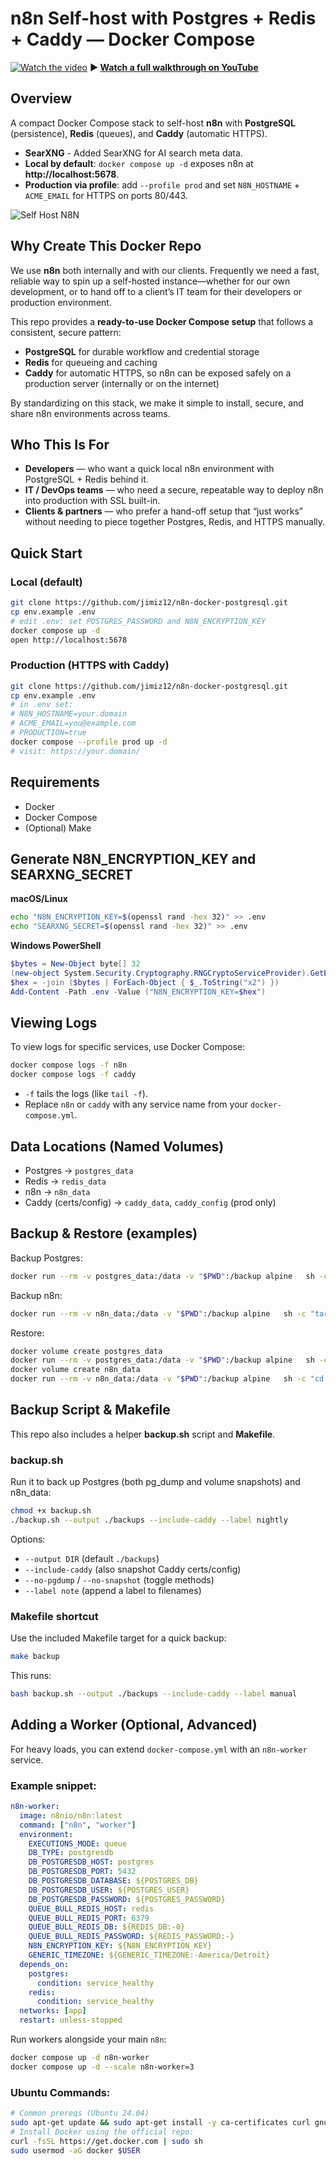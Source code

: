 # n8n Self-host with Postgres + Redis + Caddy — Docker Compose

[![Watch the video](https://img.youtube.com/vi/_ozDuDA2BZ0/0.jpg)](https://www.youtube.com/watch?v=_ozDuDA2BZ0&t=1072s)
**▶️ [Watch a full walkthrough on YouTube](https://www.youtube.com/watch?v=_ozDuDA2BZ0&t=1072s)**

## Overview
A compact Docker Compose stack to self-host **n8n** with **PostgreSQL** (persistence), **Redis** (queues), and **Caddy** (automatic HTTPS).  
- **SearXNG** - Added SearXNG for AI search meta data.
- **Local by default**: `docker compose up -d` exposes n8n at **http://localhost:5678**.
- **Production via profile**: add `--profile prod` and set `N8N_HOSTNAME` + `ACME_EMAIL` for HTTPS on ports 80/443.

![Self Host N8N](/n8n-self-host-postgres.png?raw=true "Self Host N8N")

## Why Create This Docker Repo

We use **n8n** both internally and with our clients. Frequently we need a fast, reliable way to spin up a self-hosted instance—whether for our own development, or to hand off to a client’s IT team for their developers or production environment.

This repo provides a **ready-to-use Docker Compose setup** that follows a consistent, secure pattern:

- **PostgreSQL** for durable workflow and credential storage  
- **Redis** for queueing and caching  
- **Caddy** for automatic HTTPS, so n8n can be exposed safely on a production server (internally or on the internet)  

By standardizing on this stack, we make it simple to install, secure, and share n8n environments across teams.

## Who This Is For

- **Developers** — who want a quick local n8n environment with PostgreSQL + Redis behind it.  
- **IT / DevOps teams** — who need a secure, repeatable way to deploy n8n into production with SSL built-in.  
- **Clients & partners** — who prefer a hand-off setup that “just works” without needing to piece together Postgres, Redis, and HTTPS manually.  


## Quick Start

### Local (default)
```bash
git clone https://github.com/jimiz12/n8n-docker-postgresql.git
cp env.example .env
# edit .env: set POSTGRES_PASSWORD and N8N_ENCRYPTION_KEY
docker compose up -d
open http://localhost:5678
```

### Production (HTTPS with Caddy)
```bash
git clone https://github.com/jimiz12/n8n-docker-postgresql.git
cp env.example .env
# in .env set:
# N8N_HOSTNAME=your.domain
# ACME_EMAIL=you@example.com
# PRODUCTION=true
docker compose --profile prod up -d
# visit: https://your.domain/
```

## Requirements
- Docker
- Docker Compose
- (Optional) Make

## Generate N8N_ENCRYPTION_KEY and SEARXNG_SECRET
**macOS/Linux**
```bash
echo "N8N_ENCRYPTION_KEY=$(openssl rand -hex 32)" >> .env
echo "SEARXNG_SECRET=$(openssl rand -hex 32)" >> .env
```
**Windows PowerShell**
```powershell
$bytes = New-Object byte[] 32
(new-object System.Security.Cryptography.RNGCryptoServiceProvider).GetBytes($bytes)
$hex = -join ($bytes | ForEach-Object { $_.ToString("x2") })
Add-Content -Path .env -Value ("N8N_ENCRYPTION_KEY=$hex")
```


## Viewing Logs

To view logs for specific services, use Docker Compose:

```bash
docker compose logs -f n8n
docker compose logs -f caddy
```

- `-f` tails the logs (like `tail -f`).
- Replace `n8n` or `caddy` with any service name from your `docker-compose.yml`.


## Data Locations (Named Volumes)
- Postgres → `postgres_data`
- Redis → `redis_data`
- n8n → `n8n_data`
- Caddy (certs/config) → `caddy_data`, `caddy_config` (prod only)

## Backup & Restore (examples)
Backup Postgres:
```bash
docker run --rm -v postgres_data:/data -v "$PWD":/backup alpine   sh -c "tar czf /backup/postgres_data-backup.tgz -C /data ."
```
Backup n8n:
```bash
docker run --rm -v n8n_data:/data -v "$PWD":/backup alpine   sh -c "tar czf /backup/n8n_data-backup.tgz -C /data ."
```
Restore:
```bash
docker volume create postgres_data
docker run --rm -v postgres_data:/data -v "$PWD":/backup alpine   sh -c "cd /data && tar xzf /backup/postgres_data-backup.tgz"
docker volume create n8n_data
docker run --rm -v n8n_data:/data -v "$PWD":/backup alpine   sh -c "cd /data && tar xzf /backup/n8n_data-backup.tgz"
```

## Backup Script & Makefile

This repo also includes a helper **backup.sh** script and **Makefile**.

### backup.sh
Run it to back up Postgres (both pg_dump and volume snapshots) and n8n_data:
```bash
chmod +x backup.sh
./backup.sh --output ./backups --include-caddy --label nightly
```

Options:
- `--output DIR` (default `./backups`)
- `--include-caddy` (also snapshot Caddy certs/config)
- `--no-pgdump` / `--no-snapshot` (toggle methods)
- `--label note` (append a label to filenames)

### Makefile shortcut
Use the included Makefile target for a quick backup:
```bash
make backup
```

This runs:
```bash
bash backup.sh --output ./backups --include-caddy --label manual
```

## Adding a Worker (Optional, Advanced)
For heavy loads, you can extend `docker-compose.yml` with an `n8n-worker` service.

### Example snippet:
```yaml
n8n-worker:
  image: n8nio/n8n:latest
  command: ["n8n", "worker"]
  environment:
    EXECUTIONS_MODE: queue
    DB_TYPE: postgresdb
    DB_POSTGRESDB_HOST: postgres
    DB_POSTGRESDB_PORT: 5432
    DB_POSTGRESDB_DATABASE: ${POSTGRES_DB}
    DB_POSTGRESDB_USER: ${POSTGRES_USER}
    DB_POSTGRESDB_PASSWORD: ${POSTGRES_PASSWORD}
    QUEUE_BULL_REDIS_HOST: redis
    QUEUE_BULL_REDIS_PORT: 6379
    QUEUE_BULL_REDIS_DB: ${REDIS_DB:-0}
    QUEUE_BULL_REDIS_PASSWORD: ${REDIS_PASSWORD:-}
    N8N_ENCRYPTION_KEY: ${N8N_ENCRYPTION_KEY}
    GENERIC_TIMEZONE: ${GENERIC_TIMEZONE:-America/Detroit}
  depends_on:
    postgres:
      condition: service_healthy
    redis:
      condition: service_healthy
  networks: [app]
  restart: unless-stopped
```

Run workers alongside your main `n8n`:
```bash
docker compose up -d n8n-worker
docker compose up -d --scale n8n-worker=3
```

### Ubuntu Commands:
```bash
# Common prereqs (Ubuntu 24.04)
sudo apt-get update && sudo apt-get install -y ca-certificates curl gnupg
# Install Docker using the official repo:
curl -fsSL https://get.docker.com | sudo sh
sudo usermod -aG docker $USER
```